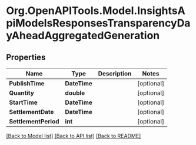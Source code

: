 # Org.OpenAPITools.Model.InsightsApiModelsResponsesTransparencyDayAheadAggregatedGeneration

## Properties

Name | Type | Description | Notes
------------ | ------------- | ------------- | -------------
**PublishTime** | **DateTime** |  | [optional] 
**Quantity** | **double** |  | [optional] 
**StartTime** | **DateTime** |  | [optional] 
**SettlementDate** | **DateTime** |  | [optional] 
**SettlementPeriod** | **int** |  | [optional] 

[[Back to Model list]](../README.md#documentation-for-models) [[Back to API list]](../README.md#documentation-for-api-endpoints) [[Back to README]](../README.md)


